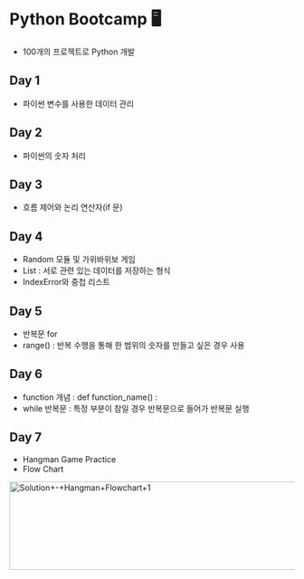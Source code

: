 # Python Bootcamp 🖥️
* 100개의 프로젝트로 Python 개발

## Day 1
* 파이썬 변수를 사용한 데이터 관리

## Day 2
* 파이썬의 숫자 처리

## Day 3
* 흐름 제어와 논리 연산자(if 문)

## Day 4
* Random 모듈 및 가위바위보 게임
* List : 서로 관련 있는 데이터를 저장하는 형식
* IndexError와 중첩 리스트

## Day 5
* 반복문 for 
* range() : 반복 수행을 통해 한 범위의 숫자를 만들고 싶은 경우 사용

## Day 6
* function 개념 : def function_name() :
* while 반복문 : 특정 부분이 참일 경우 반복문으로 들어가 반복문 실행

## Day 7
* Hangman Game Practice
* Flow Chart
<img width="588" alt="Solution+-+Hangman+Flowchart+1" src="https://github.com/hjYoon66/Python_BootCamp/assets/101798354/9c033476-1c80-423e-8ddd-1e628b72c053" width="20%" height="20%">

 
